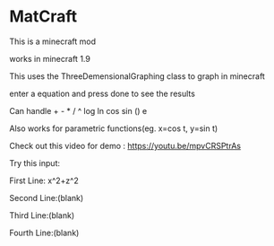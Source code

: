 # MatCraft

This is a minecraft mod

works in minecraft 1.9

This uses the ThreeDemensionalGraphing class to graph in minecraft

enter a equation and press done to see the results

Can handle + - * / ^ log ln cos sin () e

Also works for parametric functions(eg. x=cos t, y=sin t)

Check out this video for demo : https://youtu.be/mpvCRSPtrAs




Try this input:

First Line: x^2+z^2

Second Line:(blank)

Third Line:(blank)

Fourth Line:(blank)
